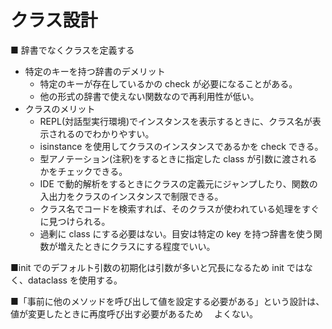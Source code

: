 # クラス設計

■ 辞書でなくクラスを定義する

- 特定のキーを持つ辞書のデメリット
  - 特定のキーが存在しているかの check が必要になることがある。
  - 他の形式の辞書で使えない関数なので再利用性が低い。
- クラスのメリット
  - REPL(対話型実行環境)でインスタンスを表示するときに、クラス名が表示されるのでわかりやすい。
  - isinstance を使用してクラスのインスタンスであるかを check できる。
  - 型アノテーション(注釈)をするときに指定した class が引数に渡されるかをチェックできる。
  - IDE で動的解析をするときにクラスの定義元にジャンプしたり、関数の入出力をクラスのインスタンスで制限できる。
  - クラス名でコードを検索すれば、そのクラスが使われている処理をすぐに見つけられる。
  - 過剰に class にする必要はない。目安は特定の key を持つ辞書を使う関数が増えたときにクラスにする程度でいい。

■init でのデフォルト引数の初期化は引数が多いと冗長になるため init ではなく、dataclass を使用する。

■「事前に他のメソッドを呼び出して値を設定する必要がある」という設計は、値が変更したときに再度呼び出す必要があるため
　よくない。

